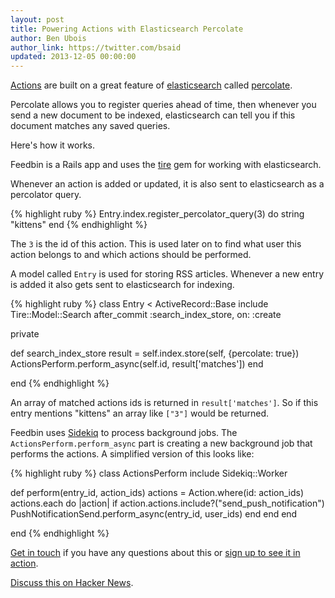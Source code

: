 ```yaml
---
layout: post
title: Powering Actions with Elasticsearch Percolate
author: Ben Ubois
author_link: https://twitter.com/bsaid
updated: 2013-12-05 00:00:00
---
```


[Actions](/2013/11/06/actions-workflows-for-your-rss-feeds/) are built on a great feature of [elasticsearch](http://www.elasticsearch.org/) called [percolate](http://www.elasticsearch.org/guide/en/elasticsearch/reference/current/search-percolate.html).

Percolate allows you to register queries ahead of time, then whenever you send a new document to be indexed, elasticsearch can tell you if this document matches any saved queries.

Here's how it works.

Feedbin is a Rails app and uses the [tire](https://github.com/karmi/retire) gem for working with elasticsearch.

Whenever an action is added or updated, it is also sent to elasticsearch as a percolator query.

{% highlight ruby %}
Entry.index.register_percolator_query(3) do
  string "kittens"
end
{% endhighlight %}

The `3` is the id of this action. This is used later on to find what user this action belongs to and which actions should be performed.

A model called `Entry` is used for storing RSS articles. Whenever a new entry is added it also gets sent to elasticsearch for indexing.

{% highlight ruby %}
class Entry < ActiveRecord::Base
  include Tire::Model::Search
  after_commit :search_index_store, on: :create

  private

  def search_index_store
    result = self.index.store(self, {percolate: true})
    ActionsPerform.perform_async(self.id, result['matches'])
  end

end
{% endhighlight %}

An array of matched actions ids is returned in `result['matches']`. So if this entry mentions "kittens" an array like `["3"]` would be returned.

Feedbin uses [Sidekiq](http://sidekiq.org/) to process background jobs. The `ActionsPerform.perform_async` part is creating a new background job that performs the actions. A simplified version of this looks like:

{% highlight ruby %}
class ActionsPerform
  include Sidekiq::Worker

  def perform(entry_id, action_ids)
    actions = Action.where(id: action_ids)
    actions.each do |action|
      if action.actions.include?("send_push_notification")
        PushNotificationSend.perform_async(entry_id, user_ids)
      end
    end
  end

end
{% endhighlight %}

[Get in touch](https://twitter.com/feedbin) if you have any questions about this or [sign up to see it in action](https://feedbin.com).

[Discuss this on Hacker News](https://news.ycombinator.com/item?id=6708446).